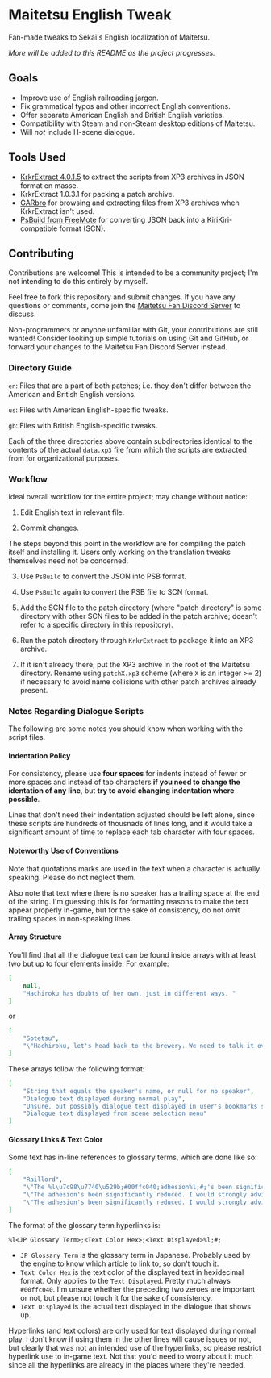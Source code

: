 # Maitetsu English Tweak
Fan-made tweaks to Sekai's English localization of Maitetsu.

*More will be added to this README as the project progresses.*

## Goals

* Improve use of English railroading jargon.
* Fix grammatical typos and other incorrect English conventions.
* Offer separate American English and British English varieties.
* Compatibility with Steam and non-Steam desktop editions of Maitetsu.
* Will *not* include H-scene dialogue.

## Tools Used

* [KrkrExtract 4.0.1.5](https://github.com/xmoeproject/KrkrExtract) to extract the scripts from XP3 archives in JSON format en masse.
* KrkrExtract 1.0.3.1 for packing a patch archive.
* [GARbro](https://github.com/morkt/GARbro) for browsing and extracting files from XP3 archives when KrkrExtract isn't used.
* [PsBuild from FreeMote](https://github.com/UlyssesWu/FreeMote) for converting JSON back into a KiriKiri-compatible format (SCN).

## Contributing
Contributions are welcome! This is intended to be a community project; I'm not intending to do this entirely by myself.

Feel free to fork this repository and submit changes. If you have any questions or comments, come join the [Maitetsu Fan Discord Server](https://discord.gg/ZqGRGGx) to discuss.

Non-programmers or anyone unfamiliar with Git, your contributions are still wanted! Consider looking up simple tutorials on using Git and GitHub, or forward your changes to the Maitetsu Fan Discord Server instead.

### Directory Guide

`en`: Files that are a part of both patches; i.e. they don't differ between the American and British English versions.

`us`: Files with American English-specific tweaks.

`gb`: Files with British English-specific tweaks.

Each of the three directories above contain subdirectories identical to the contents of the actual `data.xp3` file from which the scripts are extracted from for organizational purposes.

### Workflow
Ideal overall workflow for the entire project; may change without notice:

1. Edit English text in relevant file.

2. Commit changes.

The steps beyond this point in the workflow are for compiling the patch itself and installing it. Users only working on the translation tweaks themselves need not be concerned. 

3. Use `PsBuild` to convert the JSON into PSB format.

4. Use `PsBuild` again to convert the PSB file to SCN format.

5. Add the SCN file to the patch directory (where "patch directory" is some directory with other SCN files to be added in the patch archive; doesn't refer to a specific directory in this repository).

6. Run the patch directory through `KrkrExtract` to package it into an XP3 archive.

7. If it isn't already there, put the XP3 archive in the root of the Maitetsu directory. Rename using `patchX.xp3` scheme (where `X` is an integer >= 2) if necessary to avoid name collisions with other patch archives already present.

### Notes Regarding Dialogue Scripts
The following are some notes you should know when working with the script files.

#### Indentation Policy
For consistency, please use **four spaces** for indents instead of fewer or more spaces and instead of tab characters **if you need to change the identation of any line**, but **try to avoid changing indentation where possible**.

Lines that don't need their indentation adjusted should be left alone, since these scripts are hundreds of thousnads of lines long, and it would take a significant amount of time to replace each tab character with four spaces.

#### Noteworthy Use of Conventions
Note that quotations marks are used in the text when a character is actually speaking. Please do not neglect them.

Also note that text where there is no speaker has a trailing space at the end of the string. I'm guessing this is for formatting reasons to make the text appear properly in-game, but for the sake of consistency, do not omit trailing spaces in non-speaking lines.

#### Array Structure
You'll find that all the dialogue text can be found inside arrays with at least two but up to four elements inside. For example:
```JSON
[
    null,
    "Hachiroku has doubts of her own, just in different ways. "
]
```
or
```JSON
[
    "Sotetsu",
    "\"Hachiroku, let's head back to the brewery. We need to talk it over with Makura-nee first.\""
]
```

These arrays follow the following format:
```JSON
[
    "String that equals the speaker's name, or null for no speaker",
    "Dialogue text displayed during normal play",
    "Unsure, but possibly dialogue text displayed in user's bookmarks selection menu",
    "Dialogue text displayed from scene selection menu"
]
```

#### Glossary Links & Text Color
Some text has in-line references to glossary terms, which are done like so:
```JSON
[
    "Raillord",
    "\"The %l\u7c98\u7740\u529b;#00ffc040;adhesion%l;#;'s been significantly reduced. I would strongly advise scattering the sand.\"",
    "\"The adhesion's been significantly reduced. I would strongly advise scattering the sand.\"",
    "\"The adhesion's been significantly reduced. I would strongly advise scattering the sand.\""
]
```
The format of the glossary term hyperlinks is:

`%l<JP Glossary Term>;<Text Color Hex>;<Text Displayed>%l;#;`

* `JP Glossary Term` is the glossary term in Japanese. Probably used by the engine to know which article to link to, so don't touch it.
* `Text Color Hex` is the text color of the displayed text in hexidecimal format. Only applies to the `Text Displayed`. Pretty much always `#00ffc040`. I'm unsure whether the preceding two zeroes are important or not, but please not touch it for the sake of consistency.
* `Text Displayed` is the actual text displayed in the dialogue that shows up.

Hyperlinks (and text colors) are only used for text displayed during normal play. I don't know if using them in the other lines will cause issues or not, but clearly that was not an intended use of the hyperlinks, so please restrict hyperlink use to in-game text. Not that you'd need to worry about it much since all the hyperlinks are already in the places where they're needed.
